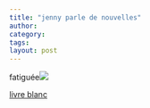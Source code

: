 ```yaml
---
title: "jenny parle de nouvelles"
author:
category: 
tags: 
layout: post
---
```

fatiguée<img src="/modules/tinymce/tinymce/jscripts/tiny_mce/plugins/emotions/images/smiley-frown.gif" /> 

<a href="http://www.french.xinhuanet.com/french/2006-12/29/content_367570.htm">livre blanc</a>


